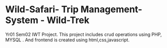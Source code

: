 # Wild-Safari- Trip Management-System - Wild-Trek
Yr01 Sem02 IWT Project. This project includes crud operations using PHP, MYSQL . And frontend is created using html,css,javascript.
